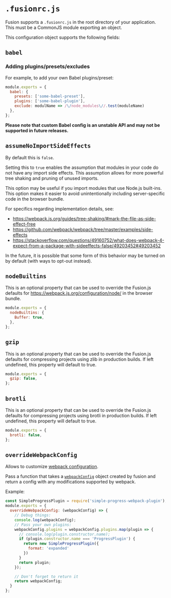 # `.fusionrc.js`

Fusion supports a `.fusionrc.js` in the root directory of your application. This must be a CommonJS module exporting an object.

This configuration object supports the following fields:

## `babel`

### Adding plugins/presets/excludes

For example, to add your own Babel plugins/preset:

```js
module.exports = {
  babel: {
    presets: ['some-babel-preset'],
    plugins: ['some-babel-plugin'],
    exclude: modulName => /\/node_modules\//.test(moduleName)
  },
};
```

**Please note that custom Babel config is an unstable API and may not be supported in future releases.**

## `assumeNoImportSideEffects`

By default this is `false`.

Setting this to `true` enables the assumption that modules in your code do not have any import side effects. This assumption allows for more powerful tree shaking and pruning of unused imports.

This option may be useful if you import modules that use Node.js built-ins. This option makes it easier to avoid unintentionally including server-specific code in the browser bundle.

For specifics regarding implementation details, see:

- https://webpack.js.org/guides/tree-shaking/#mark-the-file-as-side-effect-free
- https://github.com/webpack/webpack/tree/master/examples/side-effects
- https://stackoverflow.com/questions/49160752/what-does-webpack-4-expect-from-a-package-with-sideeffects-false/49203452#49203452

In the future, it is possible that some form of this behavior may be turned on by default (with ways to opt-out instead).

## `nodeBuiltins`

This is an optional property that can be used to override the Fusion.js defaults for https://webpack.js.org/configuration/node/ in the browser bundle.

```js
module.exports = {
  nodeBuiltins: {
    Buffer: true,
  },
};
```

## `gzip`

This is an optional property that can be used to override the Fusion.js defaults for compressing projects using zlib in production builds.
If left undefined, this property will default to true.

```js
module.exports = {
  gzip: false,
};
```

## `brotli`

This is an optional property that can be used to override the Fusion.js defaults for compressing projects using brotli in production builds.
If left undefined, this property will default to true.

```js
module.exports = {
  brotli: false,
};
```


## `overrideWebpackConfig`

Allows to customize [webpack configuration](https://webpack.js.org/concepts).

Pass a function that takes a [`webpackConfig`](https://webpack.js.org/configuration/) object created by fusion and return a config with any modifications supported by webpack.

Example:

```js
const SimpleProgressPlugin = require('simple-progress-webpack-plugin');
module.exports = {
  overrideWebpackConfig: (webpackConfig) => {
    // Debug things:
    console.log(webpackConfig);
    // Pass your own plugins:
    webpackConfig.plugins = webpackConfig.plugins.map(plugin => {
      // console.log(plugin.constructor.name);
      if (plugin.constructor.name === 'ProgressPlugin') {
        return new SimpleProgressPlugin({
          format: 'expanded'
        })
      }
      return plugin;
    });

    // Don't forget to return it
    return webpackConfig;
  }
};
```
